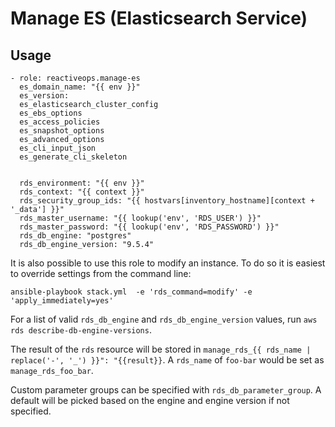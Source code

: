 Manage ES (Elasticsearch Service)
=========

## Usage
```
- role: reactiveops.manage-es
  es_domain_name: "{{ env }}"
  es_version:
  es_elasticsearch_cluster_config
  es_ebs_options
  es_access_policies
  es_snapshot_options
  es_advanced_options
  es_cli_input_json
  es_generate_cli_skeleton


  rds_environment: "{{ env }}"
  rds_context: "{{ context }}"
  rds_security_group_ids: "{{ hostvars[inventory_hostname][context + '_data'] }}"
  rds_master_username: "{{ lookup('env', 'RDS_USER') }}"
  rds_master_password: "{{ lookup('env', 'RDS_PASSWORD') }}"
  rds_db_engine: "postgres"
  rds_db_engine_version: "9.5.4"
```

It is also possible to use this role to modify an instance. To do so it is easiest to override settings from the command line:

```shell
ansible-playbook stack.yml  -e 'rds_command=modify' -e 'apply_immediately=yes'
```

For a list of valid `rds_db_engine` and `rds_db_engine_version` values, run `aws rds describe-db-engine-versions`.

The result of the `rds` resource will be stored in `manage_rds_{{ rds_name | replace('-', '_') }}": "{{result}}`. A `rds_name` of `foo-bar` would be set as `manage_rds_foo_bar`.

Custom parameter groups can be specified with `rds_db_parameter_group`. A default will be picked based on the engine and engine version if not specified.
